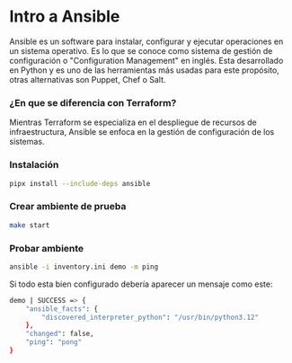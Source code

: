 # Intro a Ansible

Ansible es un software para instalar, configurar y ejecutar operaciones en un sistema operativo.
Es lo que se conoce como sistema de gestión de configuración o "Configuration Management" en inglés. Esta desarrollado en Python
y es uno de las herramientas más usadas para este propósito, otras alternativas son Puppet, Chef o Salt. 

### ¿En que se diferencia con Terraform?

Mientras Terraform se especializa en el despliegue de recursos de infraestructura, Ansible se enfoca en la gestión de configuración de los sistemas.

### Instalación

```bash
pipx install --include-deps ansible
```

### Crear ambiente de prueba

```bash
make start
```

### Probar ambiente 

```bash
ansible -i inventory.ini demo -m ping
```

Si todo esta bien configurado debería aparecer un mensaje como este:
```bash
demo | SUCCESS => {
    "ansible_facts": {
        "discovered_interpreter_python": "/usr/bin/python3.12"
    },
    "changed": false,
    "ping": "pong"
}
```



